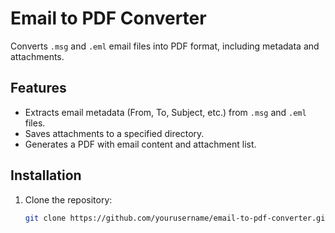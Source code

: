 # Email to PDF Converter

Converts `.msg` and `.eml` email files into PDF format, including metadata and attachments.

## Features
- Extracts email metadata (From, To, Subject, etc.) from `.msg` and `.eml` files.
- Saves attachments to a specified directory.
- Generates a PDF with email content and attachment list.

## Installation
1. Clone the repository:
   ```bash
   git clone https://github.com/yourusername/email-to-pdf-converter.git